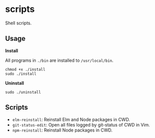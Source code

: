 # scripts

Shell scripts.

## Usage

**Install**

All programs in `./bin` are installed to `/usr/local/bin`.

```shell
chmod +x ./install
sudo ./install
```

**Uninstall**

```shell
sudo ./uninstall
```

## Scripts

- `elm-reinstall`: Reinstall Elm and Node packages in CWD.
- `git-status-edit`: Open all files logged by git-status of CWD in Vim.
- `npm-reinstall`: Reinstall Node packages in CWD.
